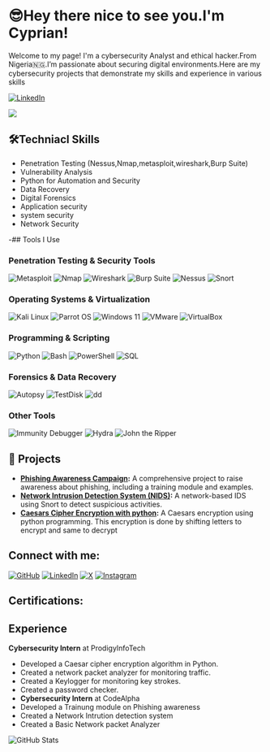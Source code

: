 # 😎Hey there nice to see you.I'm Cyprian!
Welcome to my page!
I'm a cybersecurity Analyst and ethical hacker.From Nigeria🇳🇬.I’m passionate about securing digital environments.Here are my cybersecurity projects that demonstrate my skills and experience in various skills


[![LinkedIn](https://img.shields.io/badge/LinkedIn-0A66C2?style=for-the-badge&logo=linkedin&logoColor=white)](https://www.linkedin.com/in/cyprian-ogbolu-5128792b7)

[![](https://img.shields.io/badge/X-1C1C1C?style=flat-square&logo=x)](https://twitter.com/cyprian377)

## 🛠Techniacl Skills
- Penetration Testing (Nessus,Nmap,metasploit,wireshark,Burp Suite)
- Vulnerability Analysis
- Python for Automation and Security
- Data Recovery
- Digital Forensics
- Application security
- system security
- Network Security

-## Tools I Use

### Penetration Testing & Security Tools
![Metasploit](https://img.shields.io/badge/Metasploit-0571B6?style=flat-square&logo=metasploit&logoColor=white)
![Nmap](https://img.shields.io/badge/Nmap-4682B4?style=flat-square&logo=nmap&logoColor=white)
![Wireshark](https://img.shields.io/badge/Wireshark-1679A7?style=flat-square&logo=wireshark&logoColor=white)
![Burp Suite](https://img.shields.io/badge/Burp_Suite-FF7A00?style=flat-square&logo=burpsuite&logoColor=white)
![Nessus](https://img.shields.io/badge/Nessus-2496ED?style=flat-square&logo=tenable&logoColor=white)
![Snort](https://img.shields.io/badge/Snort-CC6699?style=flat-square&logo=snort&logoColor=white)

### Operating Systems & Virtualization
![Kali Linux](https://img.shields.io/badge/Kali_Linux-557C94?style=flat-square&logo=kalilinux&logoColor=white)
![Parrot OS](https://img.shields.io/badge/Parrot_OS-0C9DAA?style=flat-square&logo=linux&logoColor=white)
![Windows 11](https://img.shields.io/badge/Windows_11-00A4EF?style=flat-square&logo=windows&logoColor=white)
![VMware](https://img.shields.io/badge/VMware-607078?style=flat-square&logo=vmware&logoColor=white)
![VirtualBox](https://img.shields.io/badge/VirtualBox-183A61?style=flat-square&logo=virtualbox&logoColor=white)

### Programming & Scripting
![Python](https://img.shields.io/badge/Python-3776AB?style=flat-square&logo=python&logoColor=white)
![Bash](https://img.shields.io/badge/Bash-4EAA25?style=flat-square&logo=gnubash&logoColor=white)
![PowerShell](https://img.shields.io/badge/PowerShell-5391FE?style=flat-square&logo=powershell&logoColor=white)
![SQL](https://img.shields.io/badge/SQL-4479A1?style=flat-square&logo=database&logoColor=white)

### Forensics & Data Recovery
![Autopsy](https://img.shields.io/badge/Autopsy-333?style=flat-square&logoColor=white)
![TestDisk](https://img.shields.io/badge/TestDisk-333?style=flat-square&logoColor=white)
![dd](https://img.shields.io/badge/dd-333?style=flat-square&logo=linux&logoColor=white)

### Other Tools
![Immunity Debugger](https://img.shields.io/badge/Immunity_Debugger-333?style=flat-square&logoColor=white)
![Hydra](https://img.shields.io/badge/Hydra-333?style=flat-square&logoColor=white)
![John the Ripper](https://img.shields.io/badge/John_the_Ripper-333?style=flat-square&logoColor=white)

## 🚀 Projects
- **[Phishing Awareness Campaign](link-to-repo):** A comprehensive project to raise awareness about phishing, including a training module and examples.
- **[Network Intrusion Detection System (NIDS)](link-to-repo):** A network-based IDS using Snort to detect suspicious activities.
- **[Caesars Cipher Encryption with python](link-to-repo):** A Caesars encryption using python programming. This encryption is done by shifting letters to encrypt and same to decrypt

## Connect with me:

[![GitHub](https://img.shields.io/badge/-000?style=for-the-badge&logo=github)](https://github.com/cyprian377)
[![LinkedIn](https://img.shields.io/badge/-0A66C2?style=for-the-badge&logo=linkedin&logoColor=white)](https://www.linkedin.com/in/cyprian-ogbolu-5128792b7?utm_source=share&utm_campaign=share_via&utm_content=profile&utm_medium=ios_app)
[![X](https://img.shields.io/badge/-000000?style=for-the-badge&logo=x&logoColor=white)](https://twitter.com/cyprian377)
[![Instagram](https://img.shields.io/badge/-E4405F?style=for-the-badge&logo=instagram&logoColor=white)](https://instagram.com/officiallycaveman)


## Certifications:

## Experience
**Cybersecurity Intern** at ProdigyInfoTech
- Developed a Caesar cipher encryption algorithm in Python.
- Created a network packet analyzer for monitoring traffic.
- Created a Keylogger for monitoring key strokes.
- Created a password checker.
- **Cybersecurity Intern** at CodeAlpha
- Developed a Trainung module on Phishing awareness
- Created a Network Intrution detection system
- Created a Basic Network packet Analyzer

![GitHub Stats](https://github-readme-stats.vercel.app/api?username=cyprian377&show_icons=true&theme=radical)
